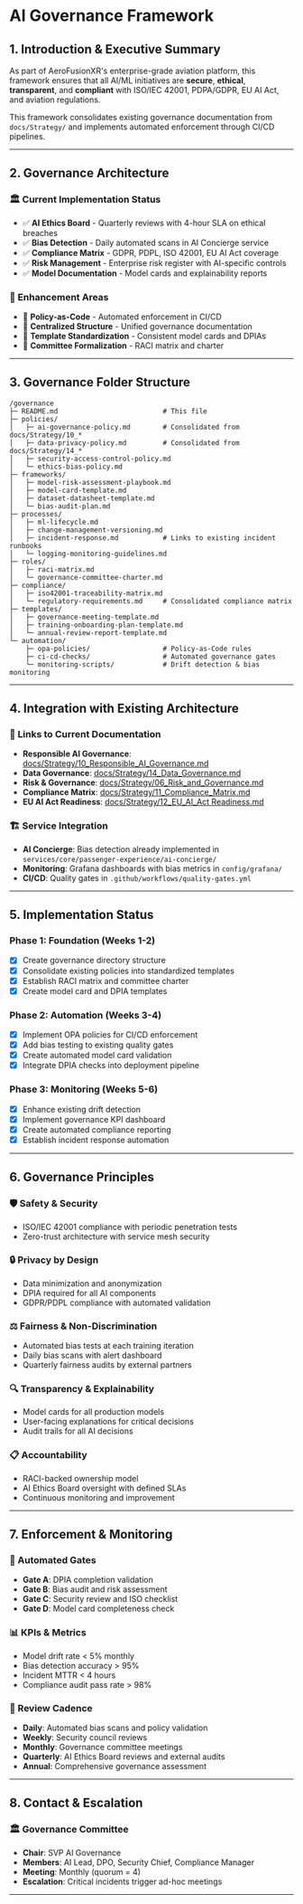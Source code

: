 # AI Governance Framework 

## 1. Introduction & Executive Summary

As part of AeroFusionXR's enterprise-grade aviation platform, this framework ensures that all AI/ML initiatives are **secure**, **ethical**, **transparent**, and **compliant** with ISO/IEC 42001, PDPA/GDPR, EU AI Act, and aviation regulations. 

This framework consolidates existing governance documentation from `docs/Strategy/` and implements automated enforcement through CI/CD pipelines.

---

## 2. Governance Architecture

### 🏛️ Current Implementation Status
- ✅ **AI Ethics Board** - Quarterly reviews with 4-hour SLA on ethical breaches
- ✅ **Bias Detection** - Daily automated scans in AI Concierge service
- ✅ **Compliance Matrix** - GDPR, PDPL, ISO 42001, EU AI Act coverage
- ✅ **Risk Management** - Enterprise risk register with AI-specific controls
- ✅ **Model Documentation** - Model cards and explainability reports

### 🎯 Enhancement Areas
- 🔄 **Policy-as-Code** - Automated enforcement in CI/CD
- 🔄 **Centralized Structure** - Unified governance documentation
- 🔄 **Template Standardization** - Consistent model cards and DPIAs
- 🔄 **Committee Formalization** - RACI matrix and charter

---

## 3. Governance Folder Structure

```
/governance
├─ README.md                          # This file
├─ policies/
│   ├─ ai-governance-policy.md        # Consolidated from docs/Strategy/10_*
│   ├─ data-privacy-policy.md         # Consolidated from docs/Strategy/14_*
│   ├─ security-access-control-policy.md
│   └─ ethics-bias-policy.md
├─ frameworks/
│   ├─ model-risk-assessment-playbook.md
│   ├─ model-card-template.md
│   ├─ dataset-datasheet-template.md
│   └─ bias-audit-plan.md
├─ processes/
│   ├─ ml-lifecycle.md
│   ├─ change-management-versioning.md
│   ├─ incident-response.md           # Links to existing incident runbooks
│   └─ logging-monitoring-guidelines.md
├─ roles/
│   ├─ raci-matrix.md
│   └─ governance-committee-charter.md
├─ compliance/
│   ├─ iso42001-traceability-matrix.md
│   └─ regulatory-requirements.md     # Consolidated compliance matrix
├─ templates/
│   ├─ governance-meeting-template.md
│   ├─ training-onboarding-plan-template.md
│   └─ annual-review-report-template.md
└─ automation/
    ├─ opa-policies/                  # Policy-as-Code rules
    ├─ ci-cd-checks/                  # Automated governance gates
    └─ monitoring-scripts/            # Drift detection & bias monitoring
```

---

## 4. Integration with Existing Architecture

### 🔗 Links to Current Documentation
- **Responsible AI Governance**: [docs/Strategy/10_Responsible_AI_Governance.md](../docs/Strategy/10_Responsible_AI_Governance.md)
- **Data Governance**: [docs/Strategy/14_Data_Governance.md](../docs/Strategy/14_Data_Governance.md)
- **Risk & Governance**: [docs/Strategy/06_Risk_and_Governance.md](../docs/Strategy/06_Risk_and_Governance.md)
- **Compliance Matrix**: [docs/Strategy/11_Compliance_Matrix.md](../docs/Strategy/11_Compliance_Matrix.md)
- **EU AI Act Readiness**: [docs/Strategy/12_EU_AI_Act Readiness.md](../docs/Strategy/12_EU_AI_Act%20Readiness.md)

### 🏗️ Service Integration
- **AI Concierge**: Bias detection already implemented in `services/core/passenger-experience/ai-concierge/`
- **Monitoring**: Grafana dashboards with bias metrics in `config/grafana/`
- **CI/CD**: Quality gates in `.github/workflows/quality-gates.yml`

---

## 5. Implementation Status 

### Phase 1: Foundation (Weeks 1-2) 
- [x] Create governance directory structure
- [x] Consolidate existing policies into standardized templates
- [x] Establish RACI matrix and committee charter
- [x] Create model card and DPIA templates

### Phase 2: Automation (Weeks 3-4) 
- [x] Implement OPA policies for CI/CD enforcement
- [x] Add bias testing to existing quality gates
- [x] Create automated model card validation
- [x] Integrate DPIA checks into deployment pipeline

### Phase 3: Monitoring (Weeks 5-6) 
- [x] Enhance existing drift detection
- [x] Implement governance KPI dashboard
- [x] Create automated compliance reporting
- [x] Establish incident response automation

---

## 6. Governance Principles

### 🛡️ Safety & Security
- ISO/IEC 42001 compliance with periodic penetration tests
- Zero-trust architecture with service mesh security

### 🔒 Privacy by Design
- Data minimization and anonymization
- DPIA required for all AI components
- GDPR/PDPL compliance with automated validation

### ⚖️ Fairness & Non-Discrimination
- Automated bias tests at each training iteration
- Daily bias scans with alert dashboard
- Quarterly fairness audits by external partners

### 🔍 Transparency & Explainability
- Model cards for all production models
- User-facing explanations for critical decisions
- Audit trails for all AI decisions

### 📋 Accountability
- RACI-backed ownership model
- AI Ethics Board oversight with defined SLAs
- Continuous monitoring and improvement

---

## 7. Enforcement & Monitoring

### 🚨 Automated Gates
- **Gate A**: DPIA completion validation
- **Gate B**: Bias audit and risk assessment
- **Gate C**: Security review and ISO checklist
- **Gate D**: Model card completeness check

### 📊 KPIs & Metrics
- Model drift rate < 5% monthly
- Bias detection accuracy > 95%
- Incident MTTR < 4 hours
- Compliance audit pass rate > 98%

### 🔄 Review Cadence
- **Daily**: Automated bias scans and policy validation
- **Weekly**: Security council reviews
- **Monthly**: Governance committee meetings
- **Quarterly**: AI Ethics Board reviews and external audits
- **Annual**: Comprehensive governance assessment

---

## 8. Contact & Escalation

### 🏛️ Governance Committee
- **Chair**: SVP AI Governance
- **Members**: AI Lead, DPO, Security Chief, Compliance Manager
- **Meeting**: Monthly (quorum = 4)
- **Escalation**: Critical incidents trigger ad-hoc meetings

---
